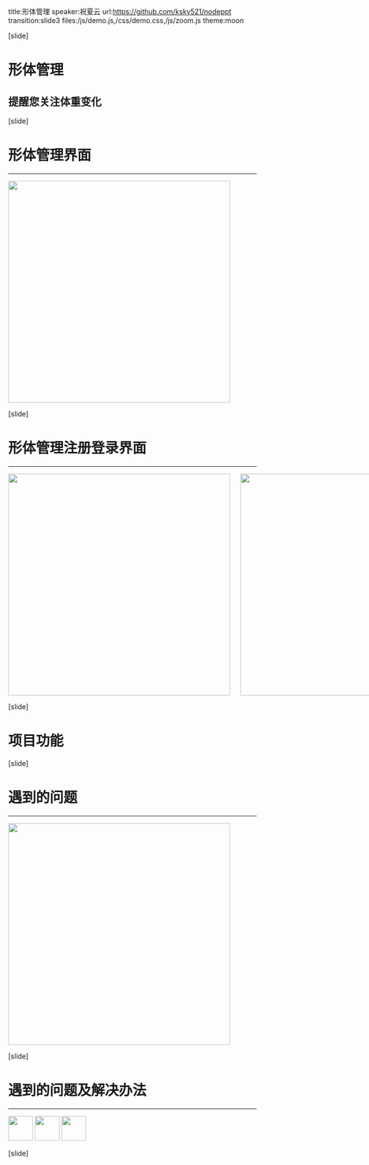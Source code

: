 title:形体管理
speaker:祝夏云
url:https://github.com/ksky521/nodeppt
transition:slide3
files:/js/demo.js,/css/demo.css,/js/zoom.js
theme:moon
<!-- usemathjax:yes -->
[slide]
# 形体管理
## 提醒您关注体重变化
[slide]
# 形体管理界面
-----
<div class="columns">
	<img src="/1.jpg" height="450px">
</div>

[slide]
# 形体管理注册登录界面
-----
<div class="columns">
	<img src="/registr.jpg" height="450px">
	<img src="/login.jpg" height="450px">
</div>

[slide]
# 项目功能

[slide]
# 遇到的问题
-----
<div class="columns1">
	<img src="/1.png" height="450px">
</div>

[slide]
# 遇到的问题及解决办法
-----
<div class="columns3">
	<img src="/2.png" height="50px">
	<img src="/2.png" height="50px">
	<img src="/2.png" height="50px">
	
</div>

[slide]
